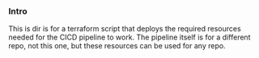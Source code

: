### Intro

This is dir is for a terraform script that deploys the required resources needed for the CICD pipeline to work. The pipeline itself is for a different repo, not this one, but these resources can be used for any repo.